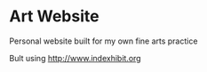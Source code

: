 # Art Website 

Personal website built for my own fine arts practice

Bult using http://www.indexhibit.org
